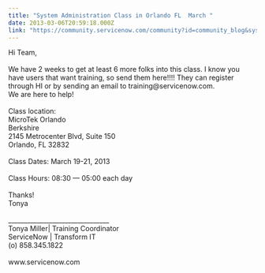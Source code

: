 ```yaml
---
title: "System Administration Class in Orlando FL  March "
date: 2013-03-06T20:59:18.000Z
link: "https://community.servicenow.com/community?id=community_blog&sys_id=59dda6e9dbd0dbc01dcaf3231f96191a"
---
```

<p>Hi Team, <br /><br />We have 2 weeks to get at least 6 more folks into this class. I know you have users that want training, so send them here!!!! They can register through HI or by sending an email to training@servicenow.com. <br />We are here to help!<br /><br />Class location:<br />MicroTek Orlando<br />Berkshire<br />2145 Metrocenter Blvd, Suite 150<br />Orlando, FL 32832<br /><br />Class Dates: March 19-21, 2013<br /><br />Class Hours: 08:30 — 05:00 each day<br /><br />Thanks!<br />Tonya<br /><br />________________________________<br />Tonya Miller| Training Coordinator<br />ServiceNow | Transform IT<br />(o) 858.345.1822<br /><br />www.servicenow.com</p>